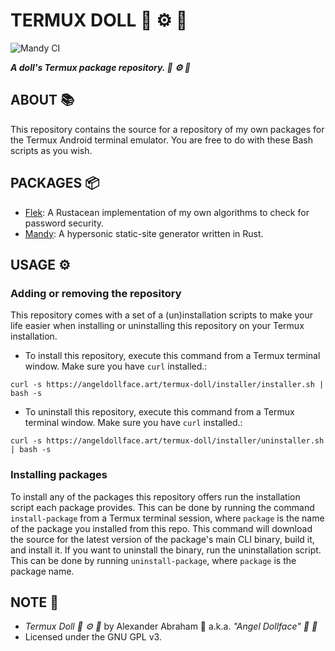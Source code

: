 # TERMUX DOLL :dolls: :gear: :iphone:

![Mandy CI](https://github.com/angeldollface/termux-doll/actions/workflows/main.yml/badge.svg)

***A doll's Termux package repository. :dolls: :gear: :iphone:***


## ABOUT :books:

This repository contains the source for a repository of my own packages for the Termux Android terminal emulator. You are free to do with these Bash scripts as you wish.

## PACKAGES :package:

- [Flek](https://github.com/angeldollface/flek): A Rustacean implementation of my own algorithms to check for password security.
- [Mandy](https://github.com/angeldollface/mandy): A hypersonic static-site generator written in Rust.

## USAGE :gear:

### Adding or removing the repository

This repository comes with a set of a (un)installation scripts to make your life easier when installing or uninstalling this repository on your Termux installation.

- To install this repository, execute this command from a Termux terminal window. Make sure you have `curl` installed.:

```
curl -s https://angeldollface.art/termux-doll/installer/installer.sh | bash -s
```

- To uninstall this repository, execute this command from a Termux terminal window. Make sure you have `curl` installed.:

```
curl -s https://angeldollface.art/termux-doll/installer/uninstaller.sh | bash -s
```

### Installing packages

To install any of the packages this repository offers run the installation script each package provides. This can be done by running the command `install-package` from a Termux terminal session, where `package` is the name of the package you installed from this repo. This command will download the source for the latest version of the package's main CLI binary, build it, and install it. If you want to uninstall the binary, run the uninstallation script. This can be done by running `uninstall-package`, where `package` is the package name.


## NOTE :scroll:

- *Termux Doll :dolls: :gear: :iphone:* by Alexander Abraham :black_heart: a.k.a. *"Angel Dollface" :dolls: :ribbon:*
- Licensed under the GNU GPL v3.
